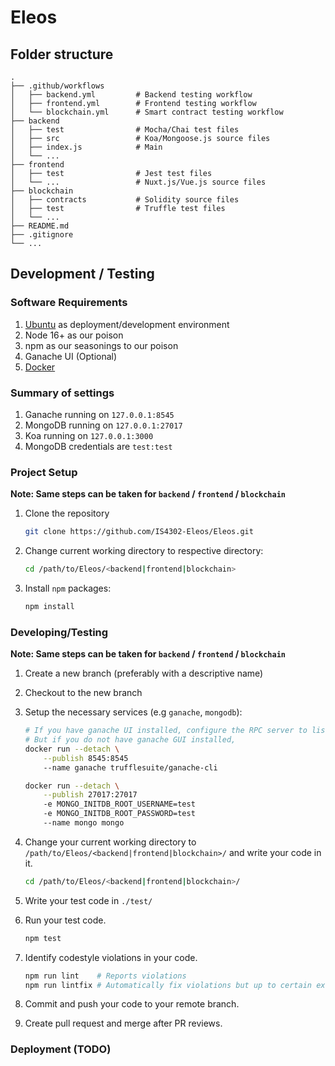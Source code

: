 # Eleos

## Folder structure
```
.
├── .github/workflows       
│   ├── backend.yml         # Backend testing workflow
│   ├── frontend.yml        # Frontend testing workflow
│   └── blockchain.yml      # Smart contract testing workflow
├── backend                 
│   ├── test                # Mocha/Chai test files
│   ├── src                 # Koa/Mongoose.js source files
│   ├── index.js            # Main
│   └── ...                 
├── frontend                
│   ├── test                # Jest test files
│   └── ...                 # Nuxt.js/Vue.js source files
├── blockchain              
│   ├── contracts           # Solidity source files
│   ├── test                # Truffle test files
│   └── ...                 
├── README.md
├── .gitignore
└── ...   
```

## Development / Testing

### Software Requirements

1) [Ubuntu](https://ubuntubudgie.org/) as deployment/development environment
2) Node 16+ as our poison
3) npm as our seasonings to our poison
4) Ganache UI (Optional)
5) [Docker](https://docs.docker.com/engine/install/ubuntu/)

### Summary of settings

1) Ganache running on `127.0.0.1:8545`
2) MongoDB running on `127.0.0.1:27017`
3) Koa running on `127.0.0.1:3000`
4) MongoDB credentials are `test:test`

### Project Setup

__Note: Same steps can be taken for `backend` / `frontend` / `blockchain`__

1) Clone the repository
    ```bash
    git clone https://github.com/IS4302-Eleos/Eleos.git
    ```
2) Change current working directory to respective directory:
    ```bash
    cd /path/to/Eleos/<backend|frontend|blockchain>
    ```

3) Install `npm` packages:
    ```bash
    npm install
    ```

### Developing/Testing

__Note: Same steps can be taken for `backend` / `frontend` / `blockchain`__

1) Create a new branch (preferably with a descriptive name)
2) Checkout to the new branch 
3) Setup the necessary services (e.g `ganache`, `mongodb`):
    ```bash
    # If you have ganache UI installed, configure the RPC server to listen on 127.0.0.1:8545.
    # But if you do not have ganache GUI installed,
    docker run --detach \
        --publish 8545:8545 
        --name ganache trufflesuite/ganache-cli
    ```

    ```bash
    docker run --detach \
        --publish 27017:27017 
        -e MONGO_INITDB_ROOT_USERNAME=test 
        -e MONGO_INITDB_ROOT_PASSWORD=test 
        --name mongo mongo
    ```

4) Change your current working directory to `/path/to/Eleos/<backend|frontend|blockchain>/` and write your code in it.
   ```bash
   cd /path/to/Eleos/<backend|frontend|blockchain>/
   ```
5) Write your test code in `./test/`
6) Run your test code.
    ```bash
    npm test
    ```
7) Identify codestyle violations in your code.
    ```bash
    npm run lint    # Reports violations
    npm run lintfix # Automatically fix violations but up to certain extent
    ```
8) Commit and push your code to your remote branch.
9) Create pull request and merge after PR reviews.

### Deployment (TODO)